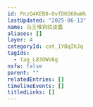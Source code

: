 ```yaml
---
id: PnzQ4KEB0-OvfDKG6OwWk
lastUpdated: "2025-06-13"
name: 马王堆钩纹皮蠹
aliases: []
layer: 4
categoryId: cat_1YBqIhJq
tagIds:
  - tag_L83OWV8g
nsfw: false
parent: ""
relatedEntries: []
timelineEvents: []
titledLinks: []
---
```



